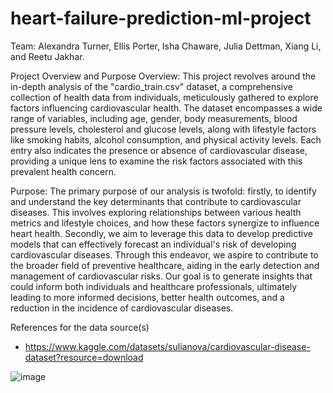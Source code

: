 # heart-failure-prediction-ml-project

Team: Alexandra Turner, Ellis Porter, Isha Chaware, Julia Dettman, Xiang Li, and Reetu Jakhar.

Project Overview and Purpose
Overview:
This project revolves around the in-depth analysis of the "cardio_train.csv" dataset, a comprehensive collection of health data from individuals, meticulously gathered to explore factors influencing cardiovascular health. The dataset encompasses a wide range of variables, including age, gender, body measurements, blood pressure levels, cholesterol and glucose levels, along with lifestyle factors like smoking habits, alcohol consumption, and physical activity levels. Each entry also indicates the presence or absence of cardiovascular disease, providing a unique lens to examine the risk factors associated with this prevalent health concern.

Purpose:
The primary purpose of our analysis is twofold: firstly, to identify and understand the key determinants that contribute to cardiovascular diseases. This involves exploring relationships between various health metrics and lifestyle choices, and how these factors synergize to influence heart health. Secondly, we aim to leverage this data to develop predictive models that can effectively forecast an individual's risk of developing cardiovascular diseases. Through this endeavor, we aspire to contribute to the broader field of preventive healthcare, aiding in the early detection and management of cardiovascular risks. Our goal is to generate insights that could inform both individuals and healthcare professionals, ultimately leading to more informed decisions, better health outcomes, and a reduction in the incidence of cardiovascular diseases.





References for the data source(s)
- https://www.kaggle.com/datasets/sulianova/cardiovascular-disease-dataset?resource=download

![image](https://github.com/r-ellis-porter/Cardiovascular-Risk-Assessment-Model/assets/141861525/29a89b87-90f6-4641-a21d-0e3fde3723ba)
